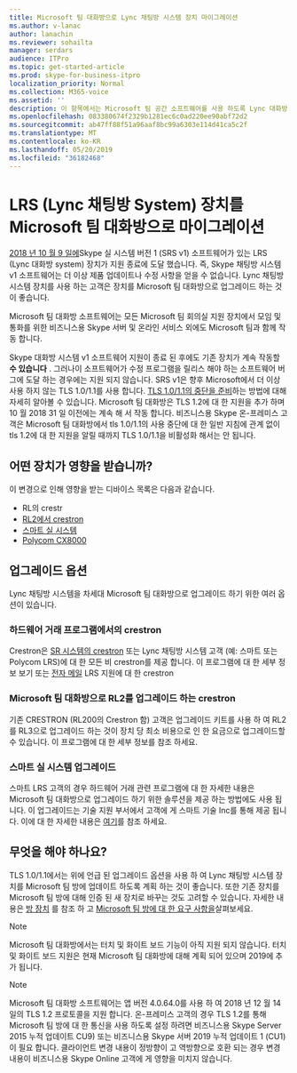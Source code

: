 ```yaml
---
title: Microsoft 팀 대화방으로 Lync 채팅방 시스템 장치 마이그레이션
ms.author: v-lanac
author: lanachin
ms.reviewer: sohailta
manager: serdars
audience: ITPro
ms.topic: get-started-article
ms.prod: skype-for-business-itpro
localization_priority: Normal
ms.collection: M365-voice
ms.assetid: ''
description: 이 항목에서는 Microsoft 팀 공간 소프트웨어를 사용 하도록 Lync 대화방 시스템 장치를 마이그레이션하는 방법을 알아봅니다.
ms.openlocfilehash: 083380674f2329b1281ec6c0ad220ee90abf72d2
ms.sourcegitcommit: ab47ff88f51a96aaf8bc99a6303e114d41ca5c2f
ms.translationtype: MT
ms.contentlocale: ko-KR
ms.lasthandoff: 05/20/2019
ms.locfileid: "36182468"
---
```

# <a name="migrate-lync-room-system-lrs-devices-to-microsoft-teams-rooms"></a>LRS (Lync 채팅방 System) 장치를 Microsoft 팀 대화방으로 마이그레이션

[2018 년 10 월 9 일에](https://support.microsoft.com/en-us/help/4043450/products-reaching-end-of-support-for-2018)Skype 실 시스템 버전 1 (SRS v1) 소프트웨어가 있는 LRS (Lync 대화방 system) 장치가 지원 종료에 도달 했습니다. 즉, Skype 채팅방 시스템 v1 소프트웨어는 더 이상 제품 업데이트나 수정 사항을 얻을 수 없습니다. Lync 채팅방 시스템 장치를 사용 하는 고객은 장치를 Microsoft 팀 대화방으로 업그레이드 하는 것이 좋습니다.

Microsoft 팀 대화방 소프트웨어는 모든 Microsoft 팀 회의실 지원 장치에서 모임 및 통화를 위한 비즈니스용 Skype 서버 및 온라인 서비스 외에도 Microsoft 팀과 함께 작동 합니다.

Skype 대화방 시스템 v1 소프트웨어 지원이 종료 된 후에도 기존 장치가 계속 작동할 **수 있습니다** . 그러나이 소프트웨어가 수정 프로그램을 릴리스 해야 하는 소프트웨어 버그에 도달 하는 경우에는 지원 되지 않습니다. SRS v1은 향후 Microsoft에서 더 이상 사용 하지 않는 TLS 1.0/1.1를 사용 합니다. [TLS 1.0/1.1의 중단을 준비](https://techcommunity.microsoft.com/t5/Skype-for-Business-Blog/Preparing-for-TLS-1-0-1-1-Deprecation-O365-Skype-for-Business/bc-p/223608)하는 방법에 대해 자세히 알아볼 수 있습니다. Microsoft 팀 대화방은 TLS 1.2에 대 한 지원을 추가 하며 10 월 2018 31 일 이전에는 계속 해 서 작동 합니다. 비즈니스용 Skype 온-프레미스 고객은 Microsoft 팀 대화방에서 tls 1.0/1.1의 사용 중단에 대 한 일반 지침에 관계 없이 tls 1.2에 대 한 지원을 알릴 때까지 TLS 1.0/1.1을 비활성화 해서는 안 됩니다.

## <a name="which-devices-are-affected"></a>어떤 장치가 영향을 받습니까?

이 변경으로 인해 영향을 받는 디바이스 목록은 다음과 같습니다.

- RL의 crestr
- [RL2에서 crestron](https://www.crestron.com/en-US/Products/Featured-Solutions/Crestron-RL-2)
- [스마트 실 시스템](https://support.smarttech.com/en/hardware/room-systems-skype)
- [Polycom CX8000](http://www.polycom.com/products-services/products-for-microsoft/skype-for-business/cx8000.html)

## <a name="upgrade-options"></a>업그레이드 옵션

Lync 채팅방 시스템을 차세대 Microsoft 팀 대화방으로 업그레이드 하기 위한 여러 옵션이 있습니다.

### <a name="crestron-hardware-trade-in-program"></a>하드웨어 거래 프로그램에서의 crestron

Crestron은 [SR 시스템의 crestron](https://www.crestron.com/en-us/products/featured-solutions/crestron-sr) 또는 Lync 채팅방 시스템 고객 (예: 스마트 또는 Polycom LRS)에 대 한 모든 비 crestron를 제공 합니다. 이 프로그램에 대 한 [](https://support.crestron.com/app/answers/answer_view/a_id/1000220) 세부 정보 보기 또는 <!-- For details, -->[전자 메일](mailto:lrsupgrade@crestron.com) LRS 지원에 대 한 crestron  

### <a name="crestron-rl2-upgrade-to-microsoft-teams-rooms"></a>Microsoft 팀 대화방으로 RL2를 업그레이드 하는 crestron

기존 CRESTRON (RL200의 Crestron 함) 고객은 업그레이드 키트를 사용 하 여 RL2를 RL3으로 업그레이드 하는 것이 장치 당 최소 비용으로 인 한 요금으로 업그레이드할 수 있습니다. 이 프로그램에 대 한 [](https://crestron.com/en-US/Products/Workspace-Solutions/Unified-Communications/Crestron-RL-2/CCS-UC-250-KIT)세부 정보를 참조 하세요.

### <a name="smart-room-systems-upgrade"></a>스마트 실 시스템 업그레이드

스마트 LRS 고객의 경우 하드웨어 거래 관련 프로그램에 대 한 자세한 내용은 Microsoft 팀 대화방으로 업그레이드 하기 위한 솔루션을 제공 하는 방법에도 사용 됩니다. 이 업그레이드는 기술 지원 부서에서 고객에 게 스마트 기술 Inc를 통해 제공 됩니다. 이에 대 한 자세한 내용은 [여기](https://support.smarttech.com/docs/hardware/room-systems-skype/srs-skype-v2/en/about/default.cshtml)를 참조 하세요.


## <a name="what-should-you-do"></a>무엇을 해야 하나요?

TLS 1.0/1.1에서는 위에 언급 된 업그레이드 옵션을 사용 하 여 Lync 채팅방 시스템 장치를 Microsoft 팀 방에 업데이트 하도록 계획 하는 것이 좋습니다. 또한 기존 장치를 Microsoft 팀 방에 대해 인증 된 새 장치로 바꾸는 것도 고려할 수 있습니다. 자세한 내용은 [방 장치](https://aka.ms/roomdevices) 를 참조 하 고 [Microsoft 팀 방에 대 한 요구 사항을](https://docs.microsoft.com/skypeforbusiness/plan-your-deployment/clients-and-devices/requirements)살펴보세요.  

> [!NOTE]
> Microsoft 팀 대화방에서는 터치 및 화이트 보드 기능이 아직 지원 되지 않습니다. 터치 및 화이트 보드 지원은 현재 Microsoft 팀 대화방에 대해 계획 되어 있으며 2019에 추가 됩니다.

> [!NOTE]
> Microsoft 팀 대화방 소프트웨어는 앱 버전 4.0.64.0를 사용 하 여 2018 년 12 월 14 일의 TLS 1.2 프로토콜을 지원 합니다. 온-프레미스 고객의 경우 TLS 1.2를 통해 Microsoft 팀 방에 대 한 통신을 사용 하도록 설정 하려면 비즈니스용 Skype Server 2015 누적 업데이트 CU9) 또는 비즈니스용 Skype 서버 2019 누적 업데이트 1 (CU1)이 필요 합니다. 클라이언트 변경 내용이 정방향이 고 역방향으로 호환 되는 경우 변경 내용이 비즈니스용 Skype Online 고객에 게 영향을 미치지 않습니다.
